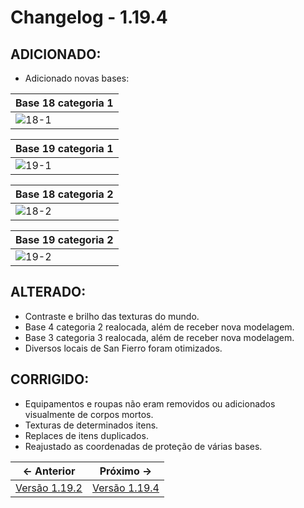 # Changelog - 1.19.4

## **ADICIONADO**:
- Adicionado novas bases:

| Base 18 categoria 1 |
|------------------|
| ![18-1](https://i.imgur.com/LmG0kBv.png) |

| Base 19 categoria 1 |
|---------------------|
| ![19-1](https://i.imgur.com/NHrMESB.png) |

| Base 18 categoria 2 |
|---------------------|
| ![18-2](https://i.imgur.com/31TENQg.png) |

| Base 19 categoria 2 |
|---------------------|
| ![19-2](https://i.imgur.com/Sue2o5w.png) |
    
## **ALTERADO**:
- Contraste e brilho das texturas do mundo.
- Base 4 categoria 2 realocada, além de receber nova modelagem.
- Base 3 categoria 3 realocada, além de receber nova modelagem.
- Diversos locais de San Fierro foram otimizados.

## **CORRIGIDO**:

- Equipamentos e roupas não eram removidos ou adicionados visualmente de corpos mortos.
- Texturas de determinados itens.
- Replaces de itens duplicados.
- Reajustado as coordenadas de proteção de várias bases.

← Anterior             |  Próximo →
:-------------------------:|:-------------------------:
[Versão 1.19.2](https://www.stoneagemta.com/releases/dayz/1.19.3) | [Versão 1.19.4](https://www.stoneagemta.com/releases/dayz/1.19.5)